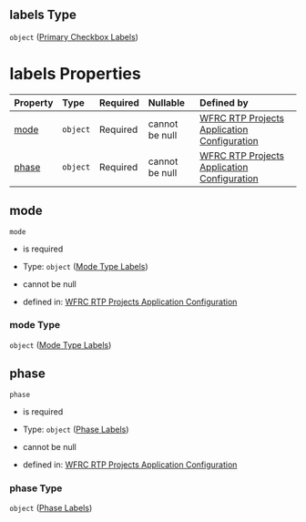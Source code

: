 ## labels Type

`object` ([Primary Checkbox Labels](config-properties-filter-widget-configuration-properties-primary-checkbox-labels.md))

# labels Properties

| Property        | Type     | Required | Nullable       | Defined by                                                                                                                                                                                                                                                                     |
| :-------------- | :------- | :------- | :------------- | :----------------------------------------------------------------------------------------------------------------------------------------------------------------------------------------------------------------------------------------------------------------------------- |
| [mode](#mode)   | `object` | Required | cannot be null | [WFRC RTP Projects Application Configuration](config-properties-filter-widget-configuration-properties-primary-checkbox-labels-properties-mode-type-labels.md "https://wfrc.org/rtp-2023-adopted-map/config.schema.json#/properties/filter/properties/labels/properties/mode") |
| [phase](#phase) | `object` | Required | cannot be null | [WFRC RTP Projects Application Configuration](config-properties-filter-widget-configuration-properties-primary-checkbox-labels-properties-phase-labels.md "https://wfrc.org/rtp-2023-adopted-map/config.schema.json#/properties/filter/properties/labels/properties/phase")    |

## mode



`mode`

*   is required

*   Type: `object` ([Mode Type Labels](config-properties-filter-widget-configuration-properties-primary-checkbox-labels-properties-mode-type-labels.md))

*   cannot be null

*   defined in: [WFRC RTP Projects Application Configuration](config-properties-filter-widget-configuration-properties-primary-checkbox-labels-properties-mode-type-labels.md "https://wfrc.org/rtp-2023-adopted-map/config.schema.json#/properties/filter/properties/labels/properties/mode")

### mode Type

`object` ([Mode Type Labels](config-properties-filter-widget-configuration-properties-primary-checkbox-labels-properties-mode-type-labels.md))

## phase



`phase`

*   is required

*   Type: `object` ([Phase Labels](config-properties-filter-widget-configuration-properties-primary-checkbox-labels-properties-phase-labels.md))

*   cannot be null

*   defined in: [WFRC RTP Projects Application Configuration](config-properties-filter-widget-configuration-properties-primary-checkbox-labels-properties-phase-labels.md "https://wfrc.org/rtp-2023-adopted-map/config.schema.json#/properties/filter/properties/labels/properties/phase")

### phase Type

`object` ([Phase Labels](config-properties-filter-widget-configuration-properties-primary-checkbox-labels-properties-phase-labels.md))

